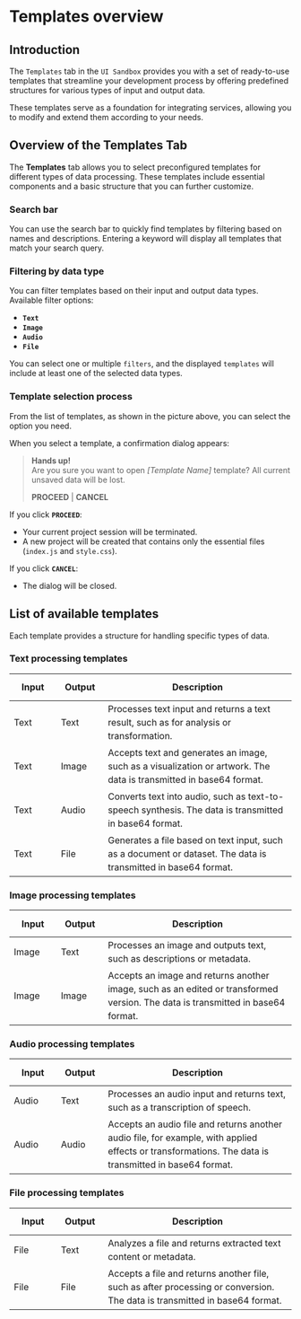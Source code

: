 # Templates overview
## Introduction
The `Templates` tab in the `UI Sandbox` provides you with a set of ready-to-use templates that streamline your development process by offering predefined structures for various types of input and output data.

<ImageViewer src="/assets/images/products/Sandbox/templates.webp" alt="Templates-tab"/>

These templates serve as a foundation for integrating services, allowing you to modify and extend them according to your needs.

## Overview of the Templates Tab
The **Templates** tab allows you to select preconfigured templates for different types of data processing. These templates include essential components and a basic structure that you can further customize.

### Search bar  
You can use the search bar to quickly find templates by filtering based on names and descriptions. Entering a keyword will display all templates that match your search query.

### Filtering by data type
You can filter templates based on their input and output data types. Available filter options:  
- **`Text`**  
- **`Image`**  
- **`Audio`**  
- **`File`**

You can select one or multiple `filters`, and the displayed `templates` will include at least one of the selected data types.

### Template selection process
From the list of templates, as shown in the picture above, you can select the option you need.

When you select a template, a confirmation dialog appears:
  > **Hands up!**  
  > Are you sure you want to open *[Template Name]* template? All current unsaved data will be lost.  
  >  
  > **PROCEED** | **CANCEL**

If you click **`PROCEED`**:
  - Your current project session will be terminated.
  - A new project will be created that contains only the essential files (`index.js` and `style.css`).

If you click **`CANCEL`**:
  - The dialog will be closed.  

## List of available templates
Each template provides a structure for handling specific types of data.

<style>
    .columns-group {
        --input-column-width: 15%;
        --output-column-width: 15%;
        --description-column-width: 60%;
    }

    .columns-group col.input {
        width: var(--input-column-width);
    }

    .columns-group col.output {
        width: var(--output-column-width);
    }

    .columns-group col.description {
        width: var(--description-column-width);
    }

    tr {
        height: 3em;
        line-height: 1.5em;
        word-wrap: break-word;
        white-space: normal;
    }  
</style>

### Text processing templates
<table>
    <colgroup class="columns-group">
        <col class="input">
        <col class="output">
        <col class="description">
    </colgroup>
    <thead>
        <tr>
            <th>Input</th>
            <th>Output</th>
            <th>Description</th>
        </tr>
    </thead>
    <tbody>
        <tr>
            <td>Text</td>
            <td>Text</td>
            <td>Processes text input and returns a text result, such as for analysis or transformation.</td>
        </tr>
        <tr>
            <td>Text</td>
            <td>Image</td>
            <td>Accepts text and generates an image, such as a visualization or artwork. The data is transmitted in base64 format.</td>
        </tr>
        <tr>
            <td>Text</td>
            <td>Audio</td>
            <td>Converts text into audio, such as text-to-speech synthesis. The data is transmitted in base64 format.</td>
        </tr>
        <tr>
            <td>Text</td>
            <td>File</td>
            <td>Generates a file based on text input, such as a document or dataset. The data is transmitted in base64 format.</td>
        </tr>
    </tbody>
</table>

### Image processing templates
<table>
    <colgroup class="columns-group">
        <col class="input">
        <col class="output">
        <col class="description">
    </colgroup>
    <thead>
        <tr>
            <th>Input</th>
            <th>Output</th>
            <th>Description</th>
        </tr>
    </thead>
    <tbody>
        <tr>
            <td>Image</td>
            <td>Text</td>
            <td>Processes an image and outputs text, such as descriptions or metadata.</td>
        </tr>
        <tr>
            <td>Image</td>
            <td>Image</td>
            <td>Accepts an image and returns another image, such as an edited or transformed version. The data is transmitted in base64 format.</td>
        </tr>
    </tbody>
</table>

### Audio processing templates
<table>
    <colgroup class="columns-group">
        <col class="input">
        <col class="output">
        <col class="description">
    </colgroup>
    <thead>
        <tr>
            <th>Input</th>
            <th>Output</th>
            <th>Description</th>
        </tr>
    </thead>
    <tbody>
        <tr>
            <td>Audio</td>
            <td>Text</td>
            <td>Processes an audio input and returns text, such as a transcription of speech.</td>
        </tr>
        <tr>
            <td>Audio</td>
            <td>Audio</td>
            <td>Accepts an audio file and returns another audio file, for example, with applied effects or transformations. The data is transmitted in base64 format.</td>
        </tr>
    </tbody>
</table>

### File processing templates
<table>
    <colgroup class="columns-group">
        <col class="input">
        <col class="output">
        <col class="description">
    </colgroup>
    <thead>
        <tr>
            <th>Input</th>
            <th>Output</th>
            <th>Description</th>
        </tr>
    </thead>
    <tbody>
        <tr>
            <td>File</td>
            <td>Text</td>
            <td>Analyzes a file and returns extracted text content or metadata.</td>
        </tr>
        <tr>
            <td>File</td>
            <td>File</td>
            <td>Accepts a file and returns another file, such as after processing or conversion. The data is transmitted in base64 format.</td>
        </tr>
    </tbody>
</table>
